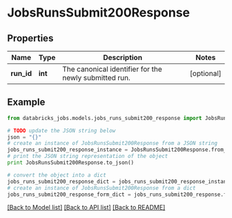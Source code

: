 # JobsRunsSubmit200Response


## Properties
Name | Type | Description | Notes
------------ | ------------- | ------------- | -------------
**run_id** | **int** | The canonical identifier for the newly submitted run. | [optional] 

## Example

```python
from databricks_jobs.models.jobs_runs_submit200_response import JobsRunsSubmit200Response

# TODO update the JSON string below
json = "{}"
# create an instance of JobsRunsSubmit200Response from a JSON string
jobs_runs_submit200_response_instance = JobsRunsSubmit200Response.from_json(json)
# print the JSON string representation of the object
print JobsRunsSubmit200Response.to_json()

# convert the object into a dict
jobs_runs_submit200_response_dict = jobs_runs_submit200_response_instance.to_dict()
# create an instance of JobsRunsSubmit200Response from a dict
jobs_runs_submit200_response_form_dict = jobs_runs_submit200_response.from_dict(jobs_runs_submit200_response_dict)
```
[[Back to Model list]](../README.md#documentation-for-models) [[Back to API list]](../README.md#documentation-for-api-endpoints) [[Back to README]](../README.md)


